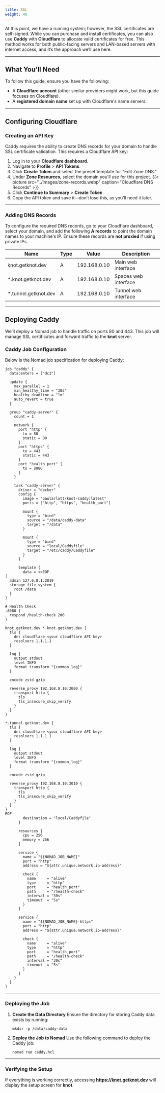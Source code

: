```yaml
---
title: SSL
weight: 40
---
```


At this point, we have a running system; however, the SSL certificates are self-signed. While you can purchase and install certificates, you can also use **Caddy** with **Cloudflare** to allocate valid certificates for free. This method works for both public-facing servers and LAN-based servers with internet access, and it’s the approach we’ll use here.

---

## What You’ll Need

To follow this guide, ensure you have the following:

- A **Cloudflare account** (other similar providers might work, but this guide focuses on Cloudflare).
- A **registered domain name** set up with Cloudflare's name servers.

---

## Configuring Cloudflare

### Creating an API Key

Caddy requires the ability to create DNS records for your domain to handle SSL certificate validation. This requires a Cloudflare API key:

1. Log in to your **Cloudflare dashboard**.
2. Navigate to **Profile** > **API Tokens**.
3. Click **Create Token** and select the preset template for "Edit Zone DNS."
4. Under **Zone Resources**, select the domain you'll use for this project.
   {{< picture src="../images/zone-records.webp" caption="Cloudflare DNS Records" >}}
5. Click **Continue to Summary** > **Create Token**.
6. Copy the API token and save it—don’t lose this, as you’ll need it later.

---

### Adding DNS Records

To configure the required DNS records, go to your Cloudflare dashboard, select your domain, and add the following **A records** to point the domain names to your machine's IP. Ensure these records are **not proxied** if using private IPs.

| **Name**             | **Type** | **Value**     | **Description**        |
|----------------------|----------|---------------|------------------------|
| knot.getknot.dev     | A        | 192.168.0.10  | Main web interface     |
| *.knot.getknot.dev   | A        | 192.168.0.10  | Spaces web interface   |
| *.tunnel.getknot.dev | A        | 192.168.0.10  | Tunnel web interface   |

---

## Deploying Caddy

We’ll deploy a Nomad job to handle traffic on ports 80 and 443. This job will manage SSL certificates and forward traffic to the **knot** server.

### Caddy Job Configuration

Below is the Nomad job specification for deploying Caddy:

```hcl {filename="caddy.hcl"}
job "caddy" {
  datacenters = ["dc1"]

  update {
    max_parallel = 1
    min_healthy_time = "30s"
    healthy_deadline = "1m"
    auto_revert = true
  }

  group "caddy-server" {
    count = 1

    network {
      port "http" {
        to = 80
        static = 80
      }
      port "https" {
        to = 443
        static = 443
      }
      port "health_port" {
        to = 8080
      }
    }

    task "caddy-server" {
      driver = "docker"
      config {
        image = "paularlott/knot-caddy:latest"
        ports = ["http", "https", "health_port"]

        mount {
          type = "bind"
          source = "/data/caddy-data"
          target = "/data"
        }

        mount {
          type = "bind"
          source = "local/Caddyfile"
          target = "/etc/caddy/Caddyfile"
        }
      }

      template {
        data = <<EOF
{
  admin 127.0.0.1:2019
  storage file_system {
    root /data
  }
}

# Health Check
:8080 {
  respond /health-check 200
}

knot.getknot.dev *.knot.getknot.dev {
  tls {
    dns cloudflare <your cloudflare API key>
    resolvers 1.1.1.1
  }

  log {
    output stdout
    level INFO
    format transform "{common_log}"
  }

  encode zstd gzip

  reverse_proxy 192.168.0.10:3000 {
    transport http {
      tls
      tls_insecure_skip_verify
    }
  }
}

*.tunnel.getknot.dev {
  tls {
    dns cloudflare <your cloudflare API key>
    resolvers 1.1.1.1
  }

  log {
    output stdout
    level INFO
    format transform "{common_log}"
  }

  encode zstd gzip

  reverse_proxy 192.168.0.10:3010 {
    transport http {
      tls
      tls_insecure_skip_verify
    }
  }
}
EOF
        destination = "local/Caddyfile"
      }

      resources {
        cpu = 256
        memory = 256
      }

      service {
        name = "${NOMAD_JOB_NAME}"
        port = "http"
        address = "${attr.unique.network.ip-address}"

        check {
          name     = "alive"
          type     = "http"
          port     = "health_port"
          path     = "/health-check"
          interval = "30s"
          timeout  = "5s"
        }
      }

      service {
        name = "${NOMAD_JOB_NAME}-https"
        port = "http"
        address = "${attr.unique.network.ip-address}"

        check {
          name     = "alive"
          type     = "http"
          port     = "health_port"
          path     = "/health-check"
          interval = "30s"
          timeout  = "5s"
        }
      }
    }
  }
}
```

---

### Deploying the Job

1. **Create the Data Directory**
   Ensure the directory for storing Caddy data exists by running:

   ```shell
   mkdir -p /data/caddy-data
   ```

2. **Deploy the Job to Nomad**
   Use the following command to deploy the Caddy job:

   ```shell
   nomad run caddy.hcl
   ```

---

### Verifying the Setup

If everything is working correctly, accessing **https://knot.getknot.dev** will display the setup screen for **knot**.
